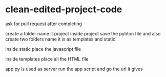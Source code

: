 # clean-edited-project-code
ask for pull request after completing

create a folder name it project inside project save the pyhton file and also create two folders name it is as templates and static

inside static place the javascript file

inside templates place all the HTML file

app.py is used as server run the app script and go the url it gives
